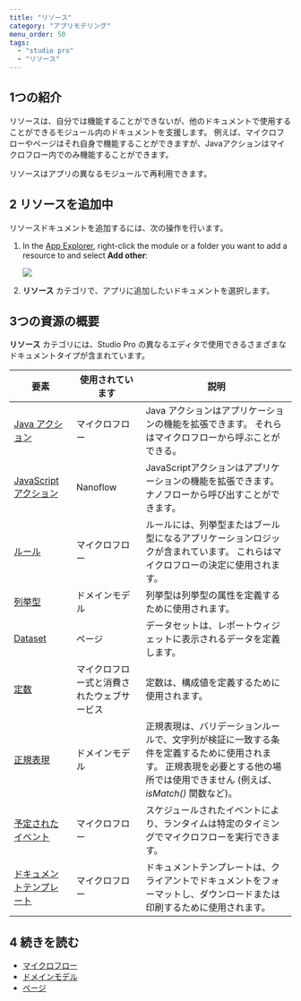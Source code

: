 ```yaml
---
title: "リソース"
category: "アプリモデリング"
menu_order: 50
tags:
  - "studio pro"
  - "リソース"
---
```


## 1つの紹介

リソースは、自分では機能することができないが、他のドキュメントで使用することができるモジュール内のドキュメントを支援します。 例えば、マイクロフローやページはそれ自身で機能することができますが、Javaアクションはマイクロフロー内でのみ機能することができます。

リソースはアプリの異なるモジュールで再利用できます。

## 2 リソースを追加中

リソースドキュメントを追加するには、次の操作を行います。

1.  In the [App Explorer](project-explorer), right-click the module or a folder you want to add a resource to and select **Add other**:

    ![](attachments/resources/project-explorer-resources.png)

2. **リソース** カテゴリで、アプリに追加したいドキュメントを選択します。

## 3つの資源の概要

**リソース** カテゴリには、Studio Pro の異なるエディタで使用できるさまざまなドキュメントタイプが含まれています。

| 要素                                     | 使用されています              | 説明                                                                                              |
| -------------------------------------- | --------------------- | ----------------------------------------------------------------------------------------------- |
| [Java アクション](java-actions)             | マイクロフロー               | Java アクションはアプリケーションの機能を拡張できます。 それらはマイクロフローから呼ぶことができる。                                           |
| [JavaScript アクション](javascript-actions) | Nanoflow              | JavaScriptアクションはアプリケーションの機能を拡張できます。 ナノフローから呼び出すことができます。                                         |
| [ルール](rules)                           | マイクロフロー               | ルールには、列挙型またはブール型になるアプリケーションロジックが含まれています。 これらはマイクロフローの決定に使用されます。                                 |
| [列挙型](enumerations)                    | ドメインモデル               | 列挙型は列挙型の属性を定義するために使用されます。                                                                       |
| [Dataset](data-sets)                   | ページ                   | データセットは、レポートウィジェットに表示されるデータを定義します。                                                              |
| [定数](定数)                               | マイクロフロー式と消費されたウェブサービス | 定数は、構成値を定義するために使用されます。                                                                          |
| [正規表現](regular-expressions)            | ドメインモデル               | 正規表現は、バリデーションルールで、文字列が検証に一致する条件を定義するために使用されます。 正規表現を必要とする他の場所では使用できません (例えば、 *isMatch()* 関数など)。 |
| [予定されたイベント](scheduled-events)          | マイクロフロー               | スケジュールされたイベントにより、ランタイムは特定のタイミングでマイクロフローを実行できます。                                                 |
| [ドキュメントテンプレート](ドキュメントテンプレート)           | マイクロフロー               | ドキュメントテンプレートは、クライアントでドキュメントをフォーマットし、ダウンロードまたは印刷するために使用されます。                                     |

## 4 続きを読む

* [マイクロフロー](マイクロフロー)
* [ドメインモデル](ドメインモデル)
* [ページ](ページ)
